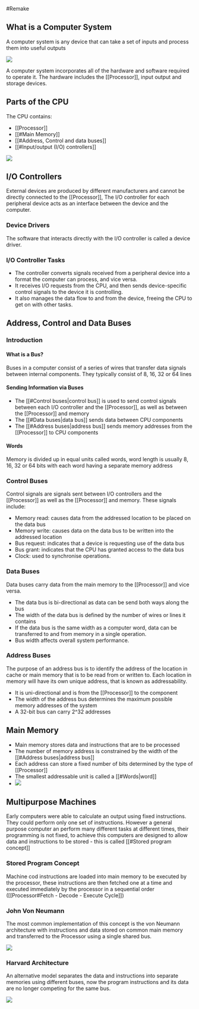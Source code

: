#Remake

## What is a Computer System

A computer system is any device that can take a set of inputs and process them into useful outputs

![](https://i.imgur.com/Z8C3XBI.png)

A computer system incorporates all of the hardware and software required to operate it. The hardware includes the [[Processor]], input output and storage devices.

## Parts of the CPU

The CPU contains:

- [[Processor]]
- [[#Main Memory]]
- [[#Address, Control and data buses]]
- [[#Input/output (I/O) controllers]]

![](https://i.imgur.com/CFfOStW.png)

## I/O Controllers

External devices are produced by different manufacturers and cannot be directly connected to the [[Processor]], The I/O controller for each peripheral device acts as an interface between the device and the computer.

### Device Drivers

The software that interacts directly with the I/O controller is called a device driver.

### I/O Controller Tasks

- The controller converts signals received from a peripheral device into a format the computer can process, and vice versa.
- It receives I/O requests from the CPU, and then sends device-specific control signals to the device it is controlling.
- It also manages the data flow to and from the device, freeing the CPU to get on with other tasks.

## Address, Control and Data Buses

### Introduction

#### What is a Bus?

Buses in a computer consist of a series of wires that transfer data signals between internal components. They typically consist of 8, 16, 32 or 64 lines

#### Sending Information via Buses

- The [[#Control buses|control bus]] is used to send control signals between each I/O controller and the [[Processor]], as well as between the [[Processor]] and memory
- The [[#Data buses|data bus]] sends data between CPU components
- The [[#Address buses|address bus]] sends memory addresses from the [[Processor]] to CPU components

#### Words

Memory is divided up in equal units called words, word length is usually 8, 16, 32 or 64 bits with each word having a separate memory address

### Control Buses

Control signals are signals sent between I/O controllers and the [[Processor]] as well as the [[Processor]] and memory. These signals include:

- Memory read: causes data from the addressed location to be placed on the data bus
- Memory write: causes data on the data bus to be written into the addressed location
- Bus request: indicates that a device is requesting use of the data bus
- Bus grant: indicates that the CPU has granted access to the data bus
- Clock: used to synchronise operations.

### Data Buses

Data buses carry data from the main memory to the [[Processor]] and vice versa.

- The data bus is bi-directional as data can be send both ways along the bus
- The width of the data bus is defined by the number of wires or lines it contains
- If the data bus is the same width as a computer word, data can be transferred to and from memory in a single operation.
- Bus width affects overall system performance.

### Address Buses

The purpose of an address bus is to identify the address of the location in cache or main memory that is to be read from or written to. Each location in memory will have its own unique address, that is known as addressability.

- It is uni-directional and is from the [[Processor]] to the component
- The width of the address bus determines the maximum possible memory addresses of the system
- A 32-bit bus can carry 2^32 addresses

## Main Memory

- Main memory stores data and instructions that are to be processed
- The number of memory address is constrained by the width of the [[#Address buses|address bus]]
- Each address can store a fixed number of bits determined by the type of [[Processor]]
- The smallest addressable unit is called a [[#Words|word]]
- ![](https://i.imgur.com/q4t50Qe.png)

## Multipurpose Machines

Early computers were able to calculate an output using fixed instructions. They could perform only one set of instructions. However a general purpose computer an perform many different tasks at different times, their programming is not fixed, to achieve this computers are designed to allow data and instructions to be stored - this is called [[#Stored program concept]]

### Stored Program Concept

Machine cod instructions are loaded into main memory to be executed by the processor, these instructions are then fetched one at a time and executed immediately by the processor in a sequential order ([[Processor#Fetch - Decode - Execute Cycle]])

### John Von Neumann

The most common implementation of this concept is the von Neumann architecture with instructions and data stored on common main memory and transferred to the Processor using a single shared bus.

![](https://i.imgur.com/VCnh5SM.png)

### Harvard Architecture

An alternative model separates the data and instructions into separate memories using different buses, now the program instructions and its data are no longer competing for the same bus.

![](https://i.imgur.com/vzh3oRU.png)
